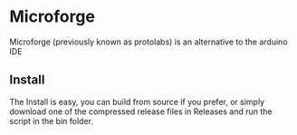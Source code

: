 # Microforge

Microforge (previously known as protolabs) is an alternative to the arduino IDE

## Install
 The Install is easy, you can build from source if you prefer, or simply download one of the compressed release files in Releases and run the script in the bin folder.
